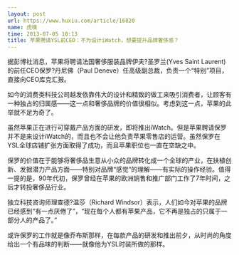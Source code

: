 ```yaml
---
layout: post
url: https://www.huxiu.com/article/16820
name: 虎嗅
time: 2013-07-05 10:13
title: 苹果聘请YSL前CEO：不为设计iWatch，想要提升品牌奢侈感？
---
```

据彭博社消息，苹果将聘请法国奢侈服装品牌伊夫?圣罗兰(Yves Saint Laurent)的前任CEO保罗?丹尼佛（Paul Deneve）任高级副总裁，负责一个“特别”项目，直接向CEO库克汇报。

如今的消费类科技公司越发依靠伟大的设计和精致的做工来吸引消费者，让顾客有一种独占的归属感——这一点和奢侈品牌的价值很相似。考虑到这一点，苹果的此举就不足为奇了。

虽然苹果正在进行可穿戴产品方面的研发，即将推出iWatch。但是苹果聘请保罗并不是来设计iWatch的，而且也不会让他负责苹果零售店的运营。虽然保罗在YSL全球店铺扩张方面取得了成功，而且苹果职位也一直在空缺之中。

保罗的价值在于能够将奢侈品生意从小众的品牌转化成一个全球的产业，在扶植创新、发掘潜力产品方面——特别对品牌“感觉”的理解——有实际的操作经验。值得一提的是，90年代初，保罗曾经在苹果的欧洲销售和推广部门工作了7年时间，之后才转投奢侈品行业。

独立科技咨询师理查德?温莎（Richard Windsor）表示，人们如今对苹果的品牌已经感到“有一点厌倦了”，“现在每个人都有苹果产品，它不再是独占的只属于一部分人的产品了。”

或许保罗的工作就是像乔布斯那样，在每款产品的研发和推出前夕，从时尚的角度给出一个有品味的判断——就像他为YSL时装所做的那样。

